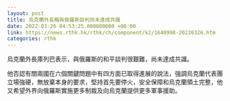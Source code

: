 ```yaml
---
layout: post
title: 烏克蘭外長稱與俄羅斯談判尚未達成共識
date: 2022-03-26 04:53:25.000000000 +08:00
link: https://news.rthk.hk/rthk/ch/component/k2/1640998-20220326.htm
categories: rthk
---
```


烏克蘭外長庫列巴表示，與俄羅斯的和平談判很艱難，尚未達成共識。

他否認有關兩國在六個關鍵問題中有四方面已取得進展的說法，強調烏克蘭代表團立場強硬，無放棄本身的要求，堅持首先要停火，安全保障和烏克蘭領土完整，他又希望外界向俄羅斯實施更多制裁及向烏克蘭提供更多軍事援助。
